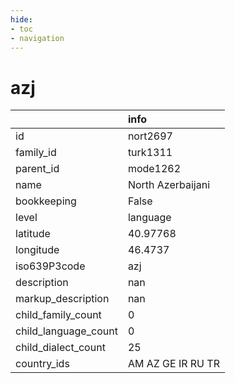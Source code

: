 ```yaml
---
hide:
- toc
- navigation
---
```

# azj
|                      | info              |
|:---------------------|:------------------|
| id                   | nort2697          |
| family_id            | turk1311          |
| parent_id            | mode1262          |
| name                 | North Azerbaijani |
| bookkeeping          | False             |
| level                | language          |
| latitude             | 40.97768          |
| longitude            | 46.4737           |
| iso639P3code         | azj               |
| description          | nan               |
| markup_description   | nan               |
| child_family_count   | 0                 |
| child_language_count | 0                 |
| child_dialect_count  | 25                |
| country_ids          | AM AZ GE IR RU TR |